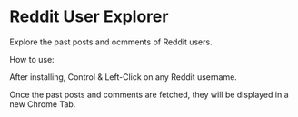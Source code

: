 # Reddit User Explorer

Explore the past posts and ocmments of Reddit users.

How to use:

After installing, Control & Left-Click on any Reddit username. 

Once the past posts and comments are fetched, they will be displayed in a new Chrome Tab.